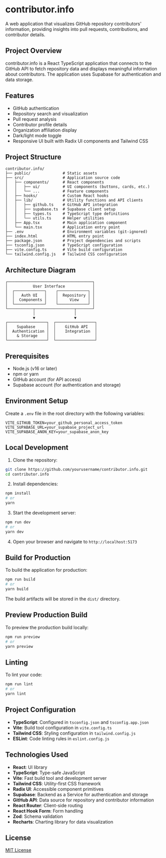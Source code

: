 # contributor.info

A web application that visualizes GitHub repository contributors' information, providing insights into pull requests, contributions, and contributor details.

## Project Overview

contributor.info is a React TypeScript application that connects to the GitHub API to fetch repository data and displays meaningful information about contributors. The application uses Supabase for authentication and data storage.

## Features

- GitHub authentication
- Repository search and visualization
- Pull request analysis
- Contributor profile details
- Organization affiliation display
- Dark/light mode toggle
- Responsive UI built with Radix UI components and Tailwind CSS

## Project Structure

```
contributor.info/
├── public/              # Static assets
├── src/                 # Application source code
│   ├── components/      # React components
│   │   ├── ui/          # UI components (buttons, cards, etc.)
│   │   └── ...          # Feature components
│   ├── hooks/           # Custom React hooks
│   ├── lib/             # Utility functions and API clients
│   │   ├── github.ts    # GitHub API integration
│   │   ├── supabase.ts  # Supabase client setup
│   │   ├── types.ts     # TypeScript type definitions
│   │   └── utils.ts     # Helper utilities
│   ├── App.tsx          # Main application component
│   └── main.tsx         # Application entry point
├── .env                 # Environment variables (git-ignored)
├── index.html           # HTML entry point
├── package.json         # Project dependencies and scripts
├── tsconfig.json        # TypeScript configuration
├── vite.config.ts       # Vite build configuration
└── tailwind.config.js   # Tailwind CSS configuration
```

## Architecture Diagram

```
┌─────────────────────────────────────┐
│           User Interface            │
│  ┌─────────────┐    ┌─────────────┐ │
│  │   Auth UI   │    │  Repository │ │
│  │  Components │    │     View    │ │
│  └─────────────┘    └─────────────┘ │
└───────────┬─────────────────┬───────┘
            │                 │
            ▼                 ▼
┌─────────────────┐  ┌─────────────────┐
│    Supabase     │  │    GitHub API   │
│  Authentication │  │    Integration  │
│    & Storage    │  │                 │
└─────────────────┘  └─────────────────┘
```

## Prerequisites

- Node.js (v16 or later)
- npm or yarn
- GitHub account (for API access)
- Supabase account (for authentication and storage)

## Environment Setup

Create a `.env` file in the root directory with the following variables:

```
VITE_GITHUB_TOKEN=your_github_personal_access_token
VITE_SUPABASE_URL=your_supabase_project_url
VITE_SUPABASE_ANON_KEY=your_supabase_anon_key
```

## Local Development

1. Clone the repository:

```bash
git clone https://github.com/yourusername/contributor.info.git
cd contributor.info
```

2. Install dependencies:

```bash
npm install
# or
yarn
```

3. Start the development server:

```bash
npm run dev
# or
yarn dev
```

4. Open your browser and navigate to `http://localhost:5173`

## Build for Production

To build the application for production:

```bash
npm run build
# or
yarn build
```

The build artifacts will be stored in the `dist/` directory.

## Preview Production Build

To preview the production build locally:

```bash
npm run preview
# or
yarn preview
```

## Linting

To lint your code:

```bash
npm run lint
# or
yarn lint
```

## Project Configuration

- **TypeScript**: Configured in `tsconfig.json` and `tsconfig.app.json`
- **Vite**: Build tool configuration in `vite.config.ts`
- **Tailwind CSS**: Styling configuration in `tailwind.config.js`
- **ESLint**: Code linting rules in `eslint.config.js`

## Technologies Used

- **React**: UI library
- **TypeScript**: Type-safe JavaScript
- **Vite**: Fast build tool and development server
- **Tailwind CSS**: Utility-first CSS framework
- **Radix UI**: Accessible component primitives
- **Supabase**: Backend as a Service for authentication and storage
- **GitHub API**: Data source for repository and contributor information
- **React Router**: Client-side routing
- **React Hook Form**: Form handling
- **Zod**: Schema validation
- **Recharts**: Charting library for data visualization

## License

[MIT License](LICENSE)
